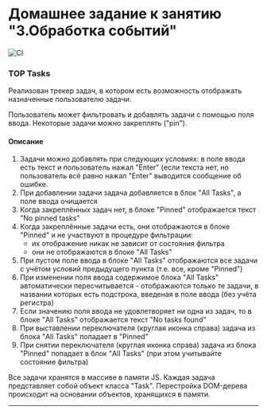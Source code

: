 # Домашнее задание к занятию "3.Обработка событий"

![CI](https://github.com//NadinDesyatova/ahj-tasks/actions/workflows/web.yml/badge.svg)

### TOP Tasks

Реализован трекер задач, в котором есть возможность отображать назначенные пользователю задачи. 

Пользователь может фильтровать и добавлять задачи с помощью поля ввода. Некоторые задачи можно закреплять ("pin").

#### Описание

1. Задачи можно добавлять при следующих условиях: в поле ввода есть текст и пользователь нажал "Enter" (если текста нет, но пользователь всё равно нажал "Enter" выводится сообщение об ошибке.
2. При добавлении задачи задача добавляется в блок "All Tasks", а поле ввода очищается
3. Когда закреплённых задач нет, в блоке "Pinned" отображается текст "No pinned tasks"
4. Когда закреплённые задачи есть, они отображаются в блоке "Pinned" и не участвуют в процедуре фильтрации:
    * их отображение никак не зависит от состояния фильтра
    * они не отображаются в блоке "All Tasks"
5. При пустом поле ввода в блоке "All Tasks" отображаются все задачи с учётом условий предыдущего пункта (т.е. все, кроме "Pinned")
6. При изменении поля ввода содержимое блока "All Tasks" автоматически пересчитывается - отображаются только те задачи, в названии которых есть подстрока, введеная в поле ввода (без учёта регистра)
7. Если значению поля ввода не удовлетворяет ни одна из задач, то в блоке "All Tasks" отображается текст "No tasks found"
8. При выставлении переключателя (круглая иконка справа) задача из блока "All Tasks" попадает в "Pinned"
9. При снятии переключателя (круглая иконка справа) задача из блока "Pinned" попадает в блок "All Tasks" (при этом учитывайте состояние фильтра)

Все задачи хранятся в массиве в памяти JS. Каждая задача представляет собой объект класса "Task". 
Перестройка DOM-дерева происходит на основании объектов, хранящихся в памяти.

---

